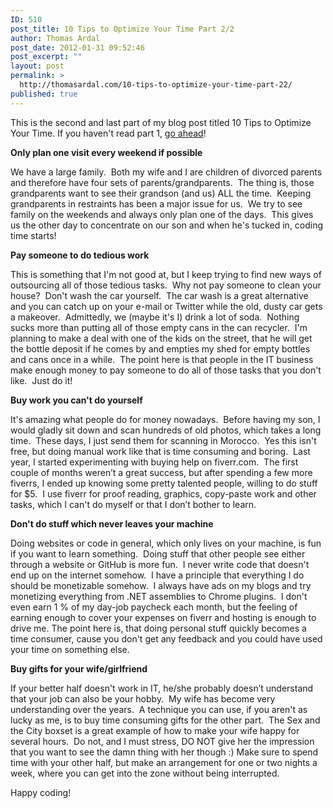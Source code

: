 ```yaml
---
ID: 510
post_title: 10 Tips to Optimize Your Time Part 2/2
author: Thomas Ardal
post_date: 2012-01-31 09:52:46
post_excerpt: ""
layout: post
permalink: >
  http://thomasardal.com/10-tips-to-optimize-your-time-part-22/
published: true
---
```

This is the second and last part of my blog post titled 10 Tips to Optimize Your Time. If you haven't read part 1, <a href="http://thomasardal.com/10-tips-to-optimize-your-time-part-12/">go ahead</a>!

<strong>Only plan one visit every weekend if possible</strong>

We have a large family.  Both my wife and I are children of divorced parents and therefore have four sets of parents/grandparents.  The thing is, those grandparents want to see their grandson (and us) ALL the time.  Keeping grandparents in restraints has been a major issue for us.  We try to see family on the weekends and always only plan one of the days.  This gives us the other day to concentrate on our son and when he's tucked in, coding time starts!

<strong>Pay someone to do tedious work</strong>

This is something that I'm not good at, but I keep trying to find new ways of outsourcing all of those tedious tasks.  Why not pay someone to clean your house?  Don't wash the car yourself.  The car wash is a great alternative and you can catch up on your e-mail or Twitter while the old, dusty car gets a makeover.  Admittedly, we (maybe it's I) drink a lot of soda.  Nothing sucks more than putting all of those empty cans in the can recycler.  I'm planning to make a deal with one of the kids on the street, that he will get the bottle deposit if he comes by and empties my shed for empty bottles and cans once in a while.  The point here is that people in the IT business make enough money to pay someone to do all of those tasks that you don't like.  Just do it!

<strong>Buy work you can't do yourself</strong>

It's amazing what people do for money nowadays.  Before having my son, I would gladly sit down and scan hundreds of old photos, which takes a long time.  These days, I just send them for scanning in Morocco.  Yes this isn't free, but doing manual work like that is time consuming and boring.  Last year, I started experimenting with buying help on fiverr.com.  The first couple of months weren’t a great success, but after spending a few more fiverrs, I ended up knowing some pretty talented people, willing to do stuff for $5.  I use fiverr for proof reading, graphics, copy-paste work and other tasks, which I can't do myself or that I don’t bother to learn.

<strong>Don't do stuff which never leaves your machine</strong>

Doing websites or code in general, which only lives on your machine, is fun if you want to learn something.  Doing stuff that other people see either through a website or GitHub is more fun.  I never write code that doesn't end up on the internet somehow.  I have a principle that everything I do should be monetizable somehow.  I always have ads on my blogs and try monetizing everything from .NET assemblies to Chrome plugins.  I don't even earn 1 % of my day-job paycheck each month, but the feeling of earning enough to cover your expenses on fiverr and hosting is enough to drive me. The point here is, that doing personal stuff quickly becomes a time consumer, cause you don't get any feedback and you could have used your time on something else.

<strong>Buy gifts for your wife/girlfriend</strong>

If your better half doesn't work in IT, he/she probably doesn’t understand that your job can also be your hobby.  My wife has become very understanding over the years.  A technique you can use, if you aren't as lucky as me, is to buy time consuming gifts for the other part.  The Sex and the City boxset is a great example of how to make your wife happy for several hours.  Do not, and I must stress, DO NOT give her the impression that you want to see the damn thing with her though :) Make sure to spend time with your other half, but make an arrangement for one or two nights a week, where you can get into the zone without being interrupted.

Happy coding!